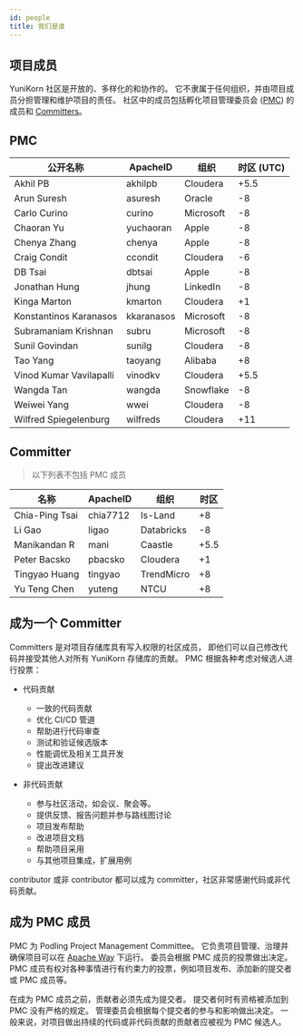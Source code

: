```yaml
---
id: people
title: 我们是谁
---
```


<!--
Licensed to the Apache Software Foundation (ASF) under one
or more contributor license agreements.  See the NOTICE file
distributed with this work for additional information
regarding copyright ownership.  The ASF licenses this file
to you under the Apache License, Version 2.0 (the
"License"); you may not use this file except in compliance
with the License.  You may obtain a copy of the License at
  http://www.apache.org/licenses/LICENSE-2.0
Unless required by applicable law or agreed to in writing,
software distributed under the License is distributed on an
"AS IS" BASIS, WITHOUT WARRANTIES OR CONDITIONS OF ANY
KIND, either express or implied.  See the License for the
specific language governing permissions and limitations
under the License.
-->

## 项目成员

YuniKorn 社区是开放的、多样化的和协作的。
它不隶属于任何组织，并由项目成员分担管理和维护项目的责任。
社区中的成员包括孵化项目管理委员会 ([PMC](https://www.apache.org/dev/pmc.html)) 的成员和 [Committers](https://infra.apache.org/new-committers-guide.html#what-is-a-committer)。

## PMC

| 公开名称                    | ApacheID   | 组织        | 时区 (UTC) |
|-------------------------|------------|-----------|----------|
| Akhil PB                | akhilpb    | Cloudera  | +5.5     |
| Arun Suresh             | asuresh    | Oracle    | -8       |
| Carlo Curino            | curino     | Microsoft | -8       |
| Chaoran Yu              | yuchaoran  | Apple     | -8       |
| Chenya Zhang            | chenya     | Apple     | -8       |
| Craig Condit            | ccondit    | Cloudera  | -6       |
| DB Tsai                 | dbtsai     | Apple     | -8       |
| Jonathan Hung           | jhung      | LinkedIn  | -8       |
| Kinga Marton            | kmarton    | Cloudera  | +1       |
| Konstantinos Karanasos  | kkaranasos | Microsoft | -8       |
| Subramaniam Krishnan    | subru      | Microsoft | -8       |
| Sunil Govindan          | sunilg     | Cloudera  | -8       |
| Tao Yang                | taoyang    | Alibaba   | +8       |
| Vinod Kumar Vavilapalli | vinodkv    | Cloudera  | +5.5     |
| Wangda Tan              | wangda     | Snowflake | -8       |
| Weiwei Yang             | wwei       | Cloudera  | -8       |
| Wilfred Spiegelenburg   | wilfreds   | Cloudera  | +11      |

## Committer

> 以下列表不包括 PMC 成员

| 名称             | ApacheID | 组织         | 时区   |
|----------------|----------|------------|------|
| Chia-Ping Tsai | chia7712 | Is-Land    | +8   |
| Li Gao         | ligao    | Databricks | -8   |
| Manikandan R   | mani     | Caastle    | +5.5 |
| Peter Bacsko   | pbacsko  | Cloudera   | +1   |
| Tingyao Huang  | tingyao  | TrendMicro | +8   |
| Yu Teng Chen   | yuteng   | NTCU       | +8   |

## 成为一个 Committer

Committers 是对项目存储库具有写入权限的社区成员，
即他们可以自己修改代码并接受其他人对所有 YuniKorn 存储库的贡献。
PMC 根据各种考虑对候选人进行投票：

- 代码贡献
  - 一致的代码贡献
  - 优化 CI/CD 管道
  - 帮助进行代码审查
  - 测试和验证候选版本
  - 性能调优及相关工具开发
  - 提出改进建议

- 非代码贡献
  - 参与社区活动，如会议、聚会等。
  - 提供反馈、报告问题并参与路线图讨论
  - 项目发布帮助
  - 改进项目文档
  - 帮助项目采用
  - 与其他项目集成，扩展用例

contributor 或非 contributor 都可以成为 committer，社区非常感谢代码或非代码贡献。

## 成为 PMC 成员

PMC 为 Podling Project Management Committee。
它负责项目管理、治理并确保项目可以在 [Apache Way](https://www.apache.org/theapacheway/) 下运行。
委员会根据 PMC 成员的投票做出决定。
PMC 成员有权对各种事情进行有约束力的投票，例如项目发布、添加新的提交者或 PMC 成员等。

在成为 PMC 成员之前，贡献者必须先成为提交者。
提交者何时有资格被添加到 PMC 没有严格的规定。
管理委员会根据每个提交者的参与和影响做出决定。
一般来说，对项目做出持续的代码或非代码贡献的贡献者应被视为 PMC 候选人。
